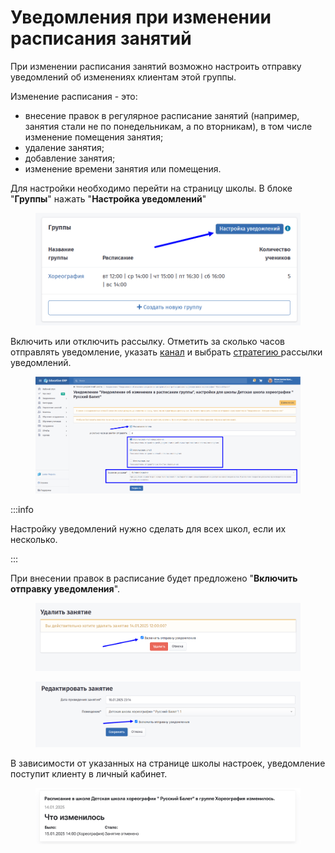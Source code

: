 # Уведомления при изменении расписания занятий

При изменении расписания занятий возможно настроить отправку уведомлений об изменениях клиентам этой группы.&#x20;

Изменение расписания - это:

* внесение правок в регулярное расписание занятий (например, занятия стали не по понедельникам, а по вторникам), в том числе изменение помещения занятия;
* удаление занятия;
* добавление занятия;
* изменение времени занятия или помещения.

Для настройки необходимо перейти на страницу школы. В блоке "**Группы**" нажать "**Настройка уведомлений**"

<figure><img src="../.gitbook/assets/image (9) (1).png" alt=""><figcaption></figcaption></figure>

Включить  или отключить рассылку. Отметить за сколько часов отправлять уведомление, указать [канал](kanaly-rassylok.md) и выбрать [стратегию ](strategiya-rassylki.md)рассылки уведомлений.&#x20;

<figure><img src="../.gitbook/assets/image (1) (1) (1) (1) (1) (1) (1) (1) (1) (1) (1) (1) (1).png" alt=""><figcaption></figcaption></figure>



:::info

Настройку уведомлений нужно сделать для всех школ, если их несколько.

:::

При внесении правок в расписание будет предложено "**Включить отправку уведомления**".

<figure><img src="../.gitbook/assets/image (2) (1) (1) (1) (1) (1) (1) (1) (1) (1) (1).png" alt=""><figcaption></figcaption></figure>

<figure><img src="../.gitbook/assets/image (3) (1) (1) (1) (1).png" alt=""><figcaption></figcaption></figure>

В зависимости от указанных на странице школы настроек, уведомление поступит клиенту в личный кабинет.

<figure><img src="../.gitbook/assets/image (4) (1) (1) (1) (1).png" alt=""><figcaption></figcaption></figure>
